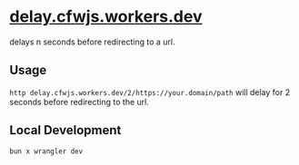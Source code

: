 # [delay.cfwjs.workers.dev](https://delay.cfwjs.workers.dev)

delays n seconds before redirecting to a url.

## Usage

`http delay.cfwjs.workers.dev/2/https://your.domain/path` will delay for 2 seconds before redirecting to the url.

## Local Development

`bun x wrangler dev`
